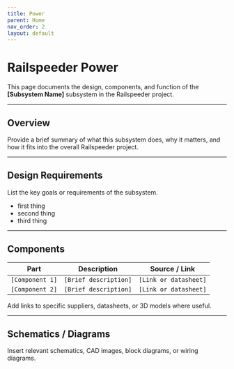 ```yaml
---
title: Power
parent: Home
nav_order: 2
layout: default
---
```


# Railspeeder Power

This page documents the design, components, and function of the **[Subsystem
Name]** subsystem in the Railspeeder project.

---

## Overview

Provide a brief summary of what this subsystem does, why it matters, and how it
fits into the overall Railspeeder project.

---

## Design Requirements

List the key goals or requirements of the subsystem.

- first thing
- second thing
- third thing

---

## Components

| Part            | Description           | Source / Link         |
| --------------- | --------------------- | --------------------- |
| `[Component 1]` | `[Brief description]` | `[Link or datasheet]` |
| `[Component 2]` | `[Brief description]` | `[Link or datasheet]` |

Add links to specific suppliers, datasheets, or 3D models where useful.

---

## Schematics / Diagrams

Insert relevant schematics, CAD images, block diagrams, or wiring diagrams.
